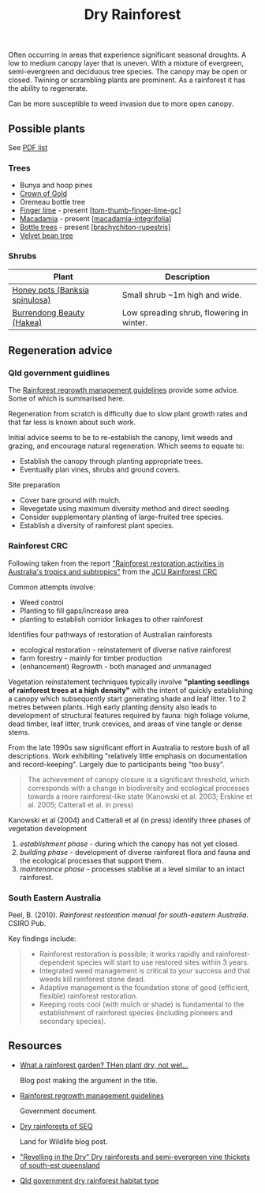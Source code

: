 ﻿---
backlinks:
- title: The Island
  url: /memex/sense/landscape-garden/the-island.html
- title: Gatton creek frontage
  url: /memex/sense/landscape-garden/gatton-creek-frontage.html
tags: sense, landscape, garden
title: Dry Rainforest
type: note
---
Often occurring in areas that experience significant seasonal droughts. A low to medium canopy layer that is uneven. With a mixture of evergreen, semi-evergreen and deciduous tree species. The canopy may be open or closed. Twining or scrambling plants are prominent. As a rainforest it has the ability to regenerate.

Can be more susceptible to weed invasion due to more open canopy.

## Possible plants

See [PDF list](https://jerry-coleby-williams.net/wp-content/uploads/2014/03/dry-rainforest-species.pdf)

### Trees

- Bunya and hoop pines
- [Crown of Gold](https://en.wikipedia.org/wiki/Barklya)
- Oremeau bottle tree
- [Finger lime](https://en.wikipedia.org/wiki/Citrus_australasica) - present [[tom-thumb-finger-lime-gc]]
- [Macadamia](https://en.wikipedia.org/wiki/Macadamia) - present [[macadamia-integrifolia]]
- [Bottle trees](https://en.wikipedia.org/wiki/Brachychiton) - present [[brachychiton-rupestris]]
- [Velvet bean tree](https://bie.ala.org.au/species/https://id.biodiversity.org.au/node/apni/2886871)

### Shrubs 

| Plant | Description |
| --- | --- |
| [Honey pots (Banksia spinulosa)](https://gardeningwithangus.com.au/banksia-spinulosa-honey-pots-banksia/) | Small shrub ~1m high and wide.  | 
| [Burrendong Beauty (Hakea)](https://gardeningwithangus.com.au/hakea-burrendong-beauty-hakea/) | Low spreading shrub, flowering in winter. |

## Regeneration advice

### Qld government guidlines

The [Rainforest regrowth management guidelines](https://www.publications.qld.gov.au/dataset/423dafdb-be26-4aba-b225-1fab3495f7bf/resource/48792874-4ef2-4ecc-814d-565460ee7969/download/rainforest-regrowth-mgmt-guideline.pdf) provide some advice. Some of which is summarised here.

Regeneration from scratch is difficulty due to slow plant growth rates and that far less is known about such work.

Initial advice seems to be to re-establish the canopy, limit weeds and grazing, and encourage natural regeneration. Which seems to equate to:

- Establish the canopy through planting appropriate trees.
- Eventually plan vines, shrubs and ground covers.

Site preparation

- Cover bare ground with mulch. 
- Revegetate using maximum diversity method and direct seeding.
- Consider supplementary planting of large-fruited tree species.
- Establish a diversity of rainforest plant species. 

### Rainforest CRC

Following taken from the report ["Rainforest restoration activities in Australia's tropics and subtropics"](https://rainforest-crc.jcu.edu.au/publications/restoration_activities.pdf) from the [JCU Rainforest CRC](https://rainforest-crc.jcu.edu.au)

Common attempts involve:

- Weed control
- Planting to fill gaps/increase area
- planting to establish corridor linkages to other rainforest

Identifies four pathways of restoration of Australian rainforests

- ecological restoration - reinstatement of diverse native rainforest
- farm forestry - mainly for timber production
- (enhancement) Regrowth - both managed and unmanaged

Vegetation reinstatement techniques typically involve **"planting seedlings of rainforest trees at a high density"** with the intent of quickly establishing a canopy which subsequently start generating shade and leaf litter. 1 to 2 metres between plants. High early planting density also leads to development of structural features required by fauna: high foliage volume, dead timber, leaf litter, trunk crevices, and areas of vine tangle or dense stems.

From the late 1990s saw significant effort in Australia to restore bush of all descriptions. Work exhibiting "relatively little emphasis on documentation and record-keeping". Largely due to participants being "too busy".

> The achievement of canopy closure is a significant threshold, which corresponds with a change in biodiversity and ecological processes towards a more rainforest-like state (Kanowski et al.  2003; Erskine et al. 2005; Catterall et al. in press)

Kanowski et al (2004) and Catterall et al (in press) identify three phases of vegetation development

1. _establishment phase_ - during which the canopy has not yet closed.
2. _building phase_ - development of diverse rainforest flora and fauna and the ecological processes that support them.
3. _maintenance phase_ - processes stablise at a level similar to an intact rainforest.

### South Eastern Australia

Peel, B. (2010). *Rainforest restoration manual for south-eastern Australia*. CSIRO Pub.

Key findings include:

> - Rainforest restoration is possible; it works rapidly and rainforest-dependent species will start to use restored sites within 3 years. 
> - Integrated weed management is critical to your success and that weeds kill rainforest stone dead. 
> - Adaptive management is the foundation stone of good (efficient, flexible) rainforest restoration. 
> - Keeping roots cool (with mulch or shade) is fundamental to the establishment of rainforest species (including pioneers and secondary species).


## Resources

- [Wnat a rainforest garden? THen plant dry, not wet...](https://jerry-coleby-williams.net/2014/08/12/want-a-rainforest-garden-then-plant-dry-not-wet/)

    Blog post making the argument in the title.

- [Rainforest regrowth management guidelines](https://www.publications.qld.gov.au/dataset/423dafdb-be26-4aba-b225-1fab3495f7bf/resource/48792874-4ef2-4ecc-814d-565460ee7969/download/rainforest-regrowth-mgmt-guideline.pdf)

    Government document.

- [Dry rainforests of SEQ](https://www.lfwseq.org.au/dry-rainforests-seq/)

    Land for Wildlife blog post.

- ["Revelling in the Dry" Dry rainforests and semi-evergreen vine thickets of south-est queensland](https://www.lfwseq.org.au/wp-content/uploads/2017/06/SEVT-Fact-Sheet_HLW_2.pdf)

- [Qld government dry rainforest habitat type](https://www.qld.gov.au/environment/plants-animals/habitats/habitat/dry-rainforest)

[//begin]: # "Autogenerated link references for markdown compatibility"
[tom-thumb-finger-lime-gc]: individual-plants/tom-thumb-finger-lime-gc "Tom Thumb Finger Lime - Gatton Creek Frontage"
[macadamia-integrifolia]: plants/macadamia-integrifolia "Macadamia integrifolia (Queensland Nut)"
[brachychiton-rupestris]: plants/brachychiton-rupestris "Brachychiton rupestris (Queensland Bottle Tree)"
[//end]: # "Autogenerated link references"